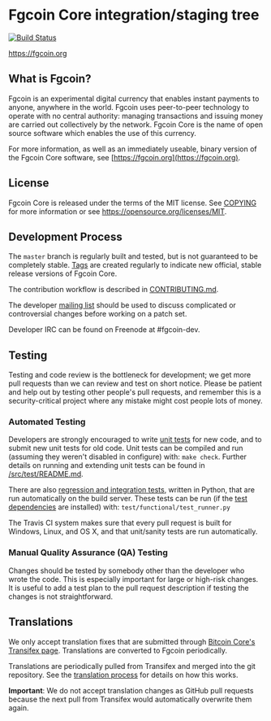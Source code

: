 Fgcoin Core integration/staging tree
=====================================

[![Build Status](https://travis-ci.org/fgshop/fgcoin.svg?branch=master)](https://travis-ci.org/fgshop/fgcoin)

https://fgcoin.org

What is Fgcoin?
----------------

Fgcoin is an experimental digital currency that enables instant payments to
anyone, anywhere in the world. Fgcoin uses peer-to-peer technology to operate
with no central authority: managing transactions and issuing money are carried
out collectively by the network. Fgcoin Core is the name of open source
software which enables the use of this currency.

For more information, as well as an immediately useable, binary version of
the Fgcoin Core software, see [https://fgcoin.org](https://fgcoin.org).

License
-------

Fgcoin Core is released under the terms of the MIT license. See [COPYING](COPYING) for more
information or see https://opensource.org/licenses/MIT.

Development Process
-------------------

The `master` branch is regularly built and tested, but is not guaranteed to be
completely stable. [Tags](https://github.com/fgshop/fgcoin/tags) are created
regularly to indicate new official, stable release versions of Fgcoin Core.

The contribution workflow is described in [CONTRIBUTING.md](CONTRIBUTING.md).

The developer [mailing list](https://groups.google.com/forum/#!forum/fgcoin-dev)
should be used to discuss complicated or controversial changes before working
on a patch set.

Developer IRC can be found on Freenode at #fgcoin-dev.

Testing
-------

Testing and code review is the bottleneck for development; we get more pull
requests than we can review and test on short notice. Please be patient and help out by testing
other people's pull requests, and remember this is a security-critical project where any mistake might cost people
lots of money.

### Automated Testing

Developers are strongly encouraged to write [unit tests](src/test/README.md) for new code, and to
submit new unit tests for old code. Unit tests can be compiled and run
(assuming they weren't disabled in configure) with: `make check`. Further details on running
and extending unit tests can be found in [/src/test/README.md](/src/test/README.md).

There are also [regression and integration tests](/test), written
in Python, that are run automatically on the build server.
These tests can be run (if the [test dependencies](/test) are installed) with: `test/functional/test_runner.py`

The Travis CI system makes sure that every pull request is built for Windows, Linux, and OS X, and that unit/sanity tests are run automatically.

### Manual Quality Assurance (QA) Testing

Changes should be tested by somebody other than the developer who wrote the
code. This is especially important for large or high-risk changes. It is useful
to add a test plan to the pull request description if testing the changes is
not straightforward.

Translations
------------

We only accept translation fixes that are submitted through [Bitcoin Core's Transifex page](https://www.transifex.com/projects/p/bitcoin/).
Translations are converted to Fgcoin periodically.

Translations are periodically pulled from Transifex and merged into the git repository. See the
[translation process](doc/translation_process.md) for details on how this works.

**Important**: We do not accept translation changes as GitHub pull requests because the next
pull from Transifex would automatically overwrite them again.
